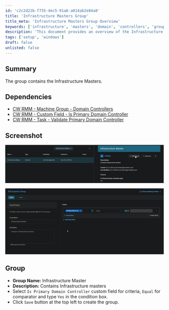 ```yaml
---
id: 'c2c2d22b-f735-4ec5-91a6-a014ab2e84a8'
title: 'Infrastructure Masters Group'
title_meta: 'Infrastructure Masters Group Overview'
keywords: ['infrastructure', 'masters', 'domain', 'controllers', 'group']
description: 'This document provides an overview of the Infrastructure Masters group, detailing its dependencies, setup instructions, and includes relevant screenshots for reference.'
tags: ['setup', 'windows']
draft: false
unlisted: false
---
```

## Summary

The group contains the Infrastructure Masters.

## Dependencies

- [CW RMM - Machine Group - Domain Controllers](https://proval.itglue.com/DOC-5078775-14036214)
- [CW RMM - Custom Field - Is Primary Domain Controller](https://proval.itglue.com/DOC-5078775-14036215)
- [CW RMM - Task - Validate Primary Domain Controller](https://proval.itglue.com/DOC-5078775-14036218)

## Screenshot

![Screenshot 1](../../../static/img/Infrastructure-Master/image_1.png)

![Screenshot 2](../../../static/img/Infrastructure-Master/image_2.png)

## Group

- **Group Name:** Infrastructure Master
- **Description:** Contains Infrastructure masters
- Select `Is Primary Domain Controller` custom field for criteria, `Equal` for comparator and type `Yes` in the condition box.
- Click `Save` button at the top left to create the group.











